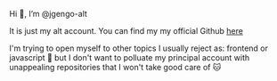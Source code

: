 Hi 👋, I’m @jgengo-alt 

It is just my alt account. You can find my my official Github <a href='https://github.com/jgengo'>here</a>

I'm trying to open myself to other topics I usually reject as: frontend or javascript 👀 but I don't want to polluate my principal account with unappealing repositories that I won't take good care of 🐱


